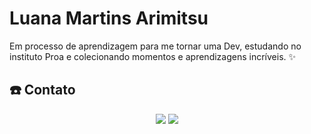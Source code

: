 <h1> Luana Martins Arimitsu</h1>

<p>Em processo de aprendizagem para me tornar uma Dev, estudando no instituto Proa e colecionando momentos e aprendizagens incríveis. ✨ </p>

<h2>☎️ Contato </h2>
  <p align="center">
    <a href="https://www.linkedin.com/in/luana-martins-arimitsu-676874242/"><img src="https://skillicons.dev/icons?i=linkedin"></a>
    <a href="https://www.instagram.com/luaarimitsu/"><img src="https://skillicons.dev/icons?i=instagram"></a>
  </p>



